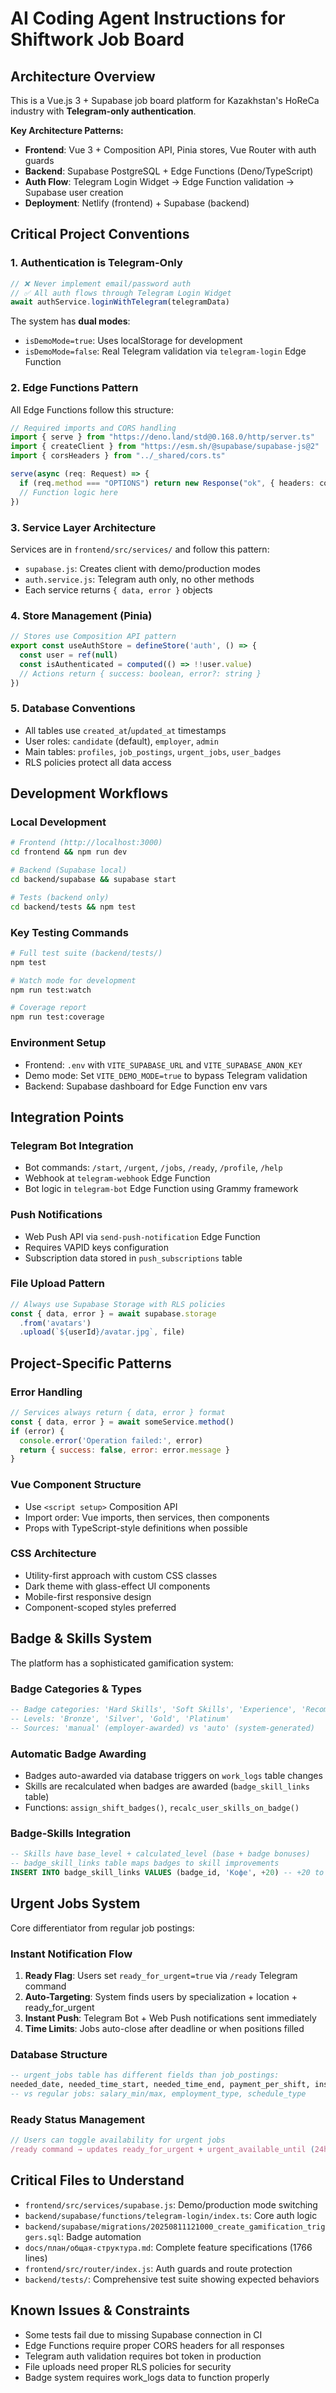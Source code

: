 # AI Coding Agent Instructions for Shiftwork Job Board

## Architecture Overview
This is a Vue.js 3 + Supabase job board platform for Kazakhstan's HoReCa industry with **Telegram-only authentication**. 

**Key Architecture Patterns:**
- **Frontend**: Vue 3 + Composition API, Pinia stores, Vue Router with auth guards
- **Backend**: Supabase PostgreSQL + Edge Functions (Deno/TypeScript)
- **Auth Flow**: Telegram Login Widget → Edge Function validation → Supabase user creation
- **Deployment**: Netlify (frontend) + Supabase (backend)

## Critical Project Conventions

### 1. Authentication is Telegram-Only
```javascript
// ❌ Never implement email/password auth
// ✅ All auth flows through Telegram Login Widget
await authService.loginWithTelegram(telegramData)
```

The system has **dual modes**:
- `isDemoMode=true`: Uses localStorage for development
- `isDemoMode=false`: Real Telegram validation via `telegram-login` Edge Function

### 2. Edge Functions Pattern
All Edge Functions follow this structure:
```typescript
// Required imports and CORS handling
import { serve } from "https://deno.land/std@0.168.0/http/server.ts"
import { createClient } from "https://esm.sh/@supabase/supabase-js@2"
import { corsHeaders } from "../_shared/cors.ts"

serve(async (req: Request) => {
  if (req.method === "OPTIONS") return new Response("ok", { headers: corsHeaders })
  // Function logic here
})
```

### 3. Service Layer Architecture
Services are in `frontend/src/services/` and follow this pattern:
- `supabase.js`: Creates client with demo/production modes
- `auth.service.js`: Telegram auth only, no other methods
- Each service returns `{ data, error }` objects

### 4. Store Management (Pinia)
```javascript
// Stores use Composition API pattern
export const useAuthStore = defineStore('auth', () => {
  const user = ref(null)
  const isAuthenticated = computed(() => !!user.value)
  // Actions return { success: boolean, error?: string }
})
```

### 5. Database Conventions
- All tables use `created_at`/`updated_at` timestamps
- User roles: `candidate` (default), `employer`, `admin`
- Main tables: `profiles`, `job_postings`, `urgent_jobs`, `user_badges`
- RLS policies protect all data access

## Development Workflows

### Local Development
```bash
# Frontend (http://localhost:3000)
cd frontend && npm run dev

# Backend (Supabase local)
cd backend/supabase && supabase start

# Tests (backend only)
cd backend/tests && npm test
```

### Key Testing Commands
```bash
# Full test suite (backend/tests/)
npm test

# Watch mode for development
npm run test:watch

# Coverage report
npm run test:coverage
```

### Environment Setup
- Frontend: `.env` with `VITE_SUPABASE_URL` and `VITE_SUPABASE_ANON_KEY`
- Demo mode: Set `VITE_DEMO_MODE=true` to bypass Telegram validation
- Backend: Supabase dashboard for Edge Function env vars

## Integration Points

### Telegram Bot Integration
- Bot commands: `/start`, `/urgent`, `/jobs`, `/ready`, `/profile`, `/help`
- Webhook at `telegram-webhook` Edge Function
- Bot logic in `telegram-bot` Edge Function using Grammy framework

### Push Notifications
- Web Push API via `send-push-notification` Edge Function  
- Requires VAPID keys configuration
- Subscription data stored in `push_subscriptions` table

### File Upload Pattern
```javascript
// Always use Supabase Storage with RLS policies
const { data, error } = await supabase.storage
  .from('avatars')
  .upload(`${userId}/avatar.jpg`, file)
```

## Project-Specific Patterns

### Error Handling
```javascript
// Services always return { data, error } format
const { data, error } = await someService.method()
if (error) {
  console.error('Operation failed:', error)
  return { success: false, error: error.message }
}
```

### Vue Component Structure
- Use `<script setup>` Composition API
- Import order: Vue imports, then services, then components
- Props with TypeScript-style definitions when possible

### CSS Architecture
- Utility-first approach with custom CSS classes
- Dark theme with glass-effect UI components  
- Mobile-first responsive design
- Component-scoped styles preferred

## Badge & Skills System
The platform has a sophisticated gamification system:

### Badge Categories & Types
```sql
-- Badge categories: 'Hard Skills', 'Soft Skills', 'Experience', 'Recommendations'
-- Levels: 'Bronze', 'Silver', 'Gold', 'Platinum'
-- Sources: 'manual' (employer-awarded) vs 'auto' (system-generated)
```

### Automatic Badge Awarding
- Badges auto-awarded via database triggers on `work_logs` table changes
- Skills are recalculated when badges are awarded (`badge_skill_links` table)
- Functions: `assign_shift_badges()`, `recalc_user_skills_on_badge()`

### Badge-Skills Integration
```sql
-- Skills have base_level + calculated_level (base + badge bonuses)
-- badge_skill_links table maps badges to skill improvements
INSERT INTO badge_skill_links VALUES (badge_id, 'Кофе', +20) -- +20 to coffee skill
```

## Urgent Jobs System
Core differentiator from regular job postings:

### Instant Notification Flow
1. **Ready Flag**: Users set `ready_for_urgent=true` via `/ready` Telegram command
2. **Auto-Targeting**: System finds users by specialization + location + ready_for_urgent
3. **Instant Push**: Telegram Bot + Web Push notifications sent immediately
4. **Time Limits**: Jobs auto-close after deadline or when positions filled

### Database Structure
```sql
-- urgent_jobs table has different fields than job_postings:
needed_date, needed_time_start, needed_time_end, payment_per_shift, instant_payment
-- vs regular jobs: salary_min/max, employment_type, schedule_type
```

### Ready Status Management
```javascript
// Users can toggle availability for urgent jobs
/ready command → updates ready_for_urgent + urgent_available_until (24h expiry)
```

## Critical Files to Understand
- `frontend/src/services/supabase.js`: Demo/production mode switching
- `backend/supabase/functions/telegram-login/index.ts`: Core auth logic
- `backend/supabase/migrations/20250811121000_create_gamification_triggers.sql`: Badge automation
- `docs/план/общая-структура.md`: Complete feature specifications (1766 lines)
- `frontend/src/router/index.js`: Auth guards and route protection
- `backend/tests/`: Comprehensive test suite showing expected behaviors

## Known Issues & Constraints
- Some tests fail due to missing Supabase connection in CI
- Edge Functions require proper CORS headers for all responses
- Telegram auth validation requires bot token in production
- File uploads need proper RLS policies for security
- Badge system requires work_logs data to function properly
